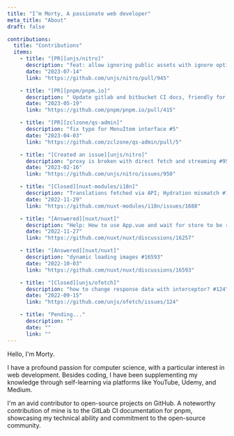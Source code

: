 ```yaml
---
title: "I’m Morty, A passionate web developer"
meta_title: "About"
draft: false

contributions:
  title: "Contributions"
  items:
    - title: "[PR][unjs/nitro]"
      description: "feat: allow ignoring public assets with ignore options #945"
      date: "2023-07-14"
      link: "https://github.com/unjs/nitro/pull/945"

    - title: "[PR][pnpm/pnpm.io]"
      description: " Update gitlab and bitbucket CI docs, friendly for developers #415"
      date: "2023-05-19"
      link: "https://github.com/pnpm/pnpm.io/pull/415"

    - title: "[PR][zclzone/qs-admin]"
      description: "fix typo for MenuItem interface #5"
      date: "2023-04-03"
      link: "https://github.com/zclzone/qs-admin/pull/5"

    - title: "[Created an issue][unjs/nitro]"
      description: "proxy is broken with direct fetch and streaming #950"
      date: "2023-02-16"
      link: "https://github.com/unjs/nitro/issues/950"

    - title: "[Closed][nuxt-modules/i18n]"
      description: "Translations fetched via API; Hydration mismatch #1688"
      date: "2022-11-29"
      link: "https://github.com/nuxt-modules/i18n/issues/1688"

    - title: "[Answered][nuxt/nuxt]"
      description: "Help: How to use App.vue and wait for store to be ready through the app #16257"
      date: "2022-11-27"
      link: "https://github.com/nuxt/nuxt/discussions/16257"

    - title: "[Answered][nuxt/nuxt]"
      description: "dynamic loading images #16593"
      date: "2022-10-03"
      link: "https://github.com/nuxt/nuxt/discussions/16593"

    - title: "[Closed][unjs/ofetch]"
      description: "how to change response data with interceptor? #124"
      date: "2022-09-15"
      link: "https://github.com/unjs/ofetch/issues/124"

    - title: "Pending..."
      description: ""
      date: ""
      link: ""
---
```


Hello, I'm Morty.

I have a profound passion for computer science, with a particular interest in web development. Besides coding, I have been supplementing my knowledge through self-learning via platforms like YouTube, Udemy, and Medium.

I'm an avid contributor to open-source projects on GitHub. A noteworthy contribution of mine is to the GitLab CI documentation for pnpm, showcasing my technical ability and commitment to the open-source community.
